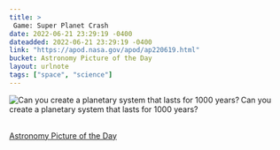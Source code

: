 ```yaml
---
title: > 
 Game: Super Planet Crash    
date: 2022-06-21 23:29:19 -0400
dateadded: 2022-06-21 23:29:19 -0400
link: "https://apod.nasa.gov/apod/ap220619.html"
bucket: Astronomy Picture of the Day
layout: urlnote
tags: ["space", "science"]
--- 
```

<p><a href="https://apod.nasa.gov/apod/ap220619.html"><img src="https://apod.nasa.gov/apod/calendar/S_220619.jpg" align="left" alt="Can you create a planetary system that lasts for 1000 years?" border="0" /></a> Can you create a planetary system that lasts for 1000 years?</p><br clear="all"/>
 <!-- end excerpt --> 
<div class='bucket'><a class='internal-link' href='/buckets/astronomy-picture-of-the-day'>Astronomy Picture of the Day</a></div> 

